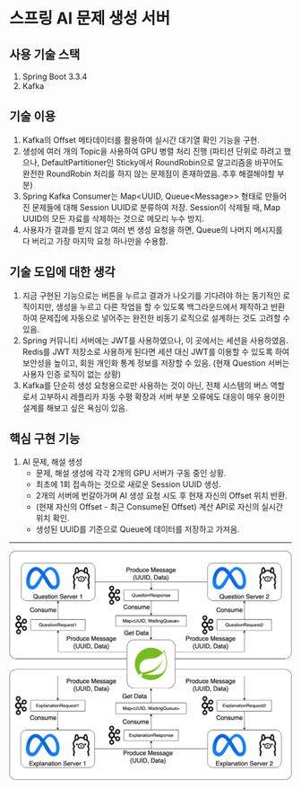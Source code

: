 # 스프링 AI 문제 생성 서버

## 사용 기술 스택
1. Spring Boot 3.3.4
2. Kafka

## 기술 이용
1. Kafka의 Offset 메타데이터를 활용하여 실시간 대기열 확인 기능을 구현.
2. 생성에 여러 개의 Topic을 사용하여 GPU 병렬 처리 진행 (파티션 단위로 하려고 했으나, DefaultPartitioner인 Sticky에서 RoundRobin으로 알고리즘을 바꾸어도 완전한 RoundRobin 처리를 하지 않는 문제점이 존재하였음. 추후 해결해야할 부분)
3. Spring Kafka Consumer는 Map\<UUID, Queue\<Message\>\> 형태로 만들어진 문제들에 대해 Session UUID로 분류하여 저장. Session이 삭제될 때, Map UUID의 모든 자료를 삭제하는 것으로 메모리 누수 방지.
4. 사용자가 결과를 받지 않고 여러 번 생성 요청을 하면, Queue의 나머지 메시지를 다 버리고 가장 마지막 요청 하나만을 수용함.

## 기술 도입에 대한 생각
1. 지금 구현된 기능으로는 버튼을 누르고 결과가 나오기를 기다려야 하는 동기적인 로직이지만, 생성을 누르고 다른 작업을 할 수 있도록 백그라운드에서 제작하고 반환하여 문제집에 자동으로 넣어주는 완전한 비동기 로직으로 설계하는 것도 고려할 수 있음.
2. Spring 커뮤니티 서버에는 JWT를 사용하였으나, 이 곳에서는 세션을 사용하였음. Redis를 JWT 저장소로 사용하게 된다면 세션 대신 JWT를 이용할 수 있도록 하여 보안성을 높이고, 회원 개인화 통계 정보를 저장할 수 있음. (현재 Question 서버는 사용자 인증 로직이 없는 상황)
3. Kafka를 단순히 생성 요청용으로만 사용하는 것이 아닌, 전체 시스템의 버스 역할로서 고부하시 레플리카 자동 수평 확장과 서버 부분 오류에도 대응이 매우 용이한 설계를 해보고 싶은 욕심이 있음.

## 핵심 구현 기능
1. AI 문제, 해설 생성
   - 문제, 해설 생성에 각각 2개의 GPU 서버가 구동 중인 상황.
   - 최초에 1회 접속하는 것으로 새로운 Session UUID 생성.
   - 2개의 서버에 번갈아가며 AI 생성 요청 시도 후 현재 자신의 Offset 위치 반환.
   - (현재 자신의 Offset - 최근 Consume된 Offset) 계산 API로 자신의 실시간 위치 확인.
   - 생성된 UUID를 기준으로 Queue에 데이터를 저장하고 가져옴.

---

![Kafka_Diagram.png](Kafka_Diagram.png)